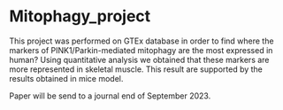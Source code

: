# Mitophagy_project

This project was performed on GTEx database in order to find where the markers of PINK1/Parkin-mediated mitophagy are the most expressed in human? 
Using quantitative analysis we obtained that these markers are more represented in skeletal muscle. This result are supported by the results obtained in mice model.

Paper will be send to a journal end of September 2023.
